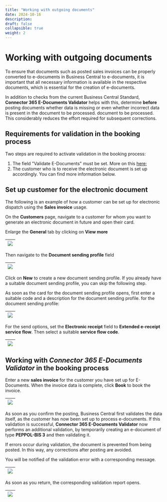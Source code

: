 ```yaml
---
title: "Working with outgoing documents"
date: 2024-10-16
description: 
draft: false
collapsible: true
weight: 2
---
```


# Working with outgoing documents

To ensure that documents such as posted sales invoices can be properly converted to e-documents in Business Central
to e-documents, it is important that all necessary information is available in the respective documents,
which is essential for the creation of e-documents.

In addition to checks from the current Business Central Standard, **Connector 365 E-Documents Validator** helps with this,
determine **before** posting documents whether data is missing or even whether incorrect data is present in the document to be processed. 
document to be processed. This considerably reduces the effort required for subsequent corrections.

## Requirements for validation in the booking process

Two steps are required to activate validation in the booking process: 

1. The field "Validate E-Documents" must be set. More on this [here](/de-de/apps/e-documents-validator/first-steps/setup/);
2. The customer who is to receive the electronic document is set up accordingly. You can find more information below.


## Set up customer for the electronic document

The following is an example of how a customer can be set up for electronic dispatch using the **Sales invoice** usage.

On the **Customers** page, navigate to a customer for whom you want to generate an electronic document in future and open their card.

Enlarge the **General** tab by clicking on **View more**

|![](images/apps/e-documents-validator/de/out-customer-general.png)|
|-|

Then navigate to the **Document sending profile** field

|![](images/apps/e-documents-validator/de/out-customer-doc-sending-profile.png)|
|-|

Click on **New** to create a new document sending profile. 
If you already have a suitable document sending profile, you can skip the following step.

As soon as the card for the document sending profile opens, first enter a suitable code and a description for the document sending profile. 
for the document sending profile:

|![](images/apps/e-documents-validator/de/out-doc-sending-profile-head.png)|
|-|

For the send options, set the **Electronic receipt** field to **Extended e-receipt service flow**.
Then select a suitable **service flow code**.

|![](images/apps/e-documents-validator/de/out-doc-sending-profile-sending-options.png)|
|-|

## Working with *Connector 365 E-Documents Validator* in the booking process

Enter a new **sales invoice** for the customer you have set up for E-Documents.
When the invoice data is complete, click **Book** to book the invoice.

|![](images/apps/e-documents-validator/de/out-post-sales-invoice.png)|
|-|

As soon as you confirm the posting, Business Central first validates the data itself, as the customer has now been set up to process e-documents.
If this validation is successful, **Connector 365 E-Documents Validator** now performs an additional validation, 
by temporarily creating an e-document of type **PEPPOL-BIS 3** and then validating it.

If errors occur during validation, the document is prevented from being posted.
In this way, any corrections after posting are avoided.

You will be notified of the validation error with a corresponding message.

|![](images/apps/e-documents-validator/de/out-post-error-message.png)|
|-|

As soon as you return, the corresponding validation report opens.

|![](images/apps/e-documents-validator/de/out-post-validation-report.png)|
|-|